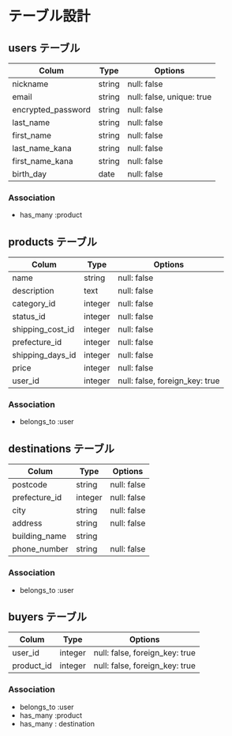 # テーブル設計

## users テーブル

| Colum              | Type   | Options                   |
| ------------------ | ------ | ------------------------- |
| nickname           | string | null: false               |
| email              | string | null: false, unique: true |
| encrypted_password | string | null: false               |
| last_name          | string | null: false               |
| first_name         | string | null: false               |
| last_name_kana     | string | null: false               |
| first_name_kana    | string | null: false               |
| birth_day          | date   | null: false               |

### Association

- has_many :product





## products テーブル

| Colum            | Type    | Options                        |
| ---------------- | ------- | -----------                    |
| name             | string  | null: false                    |
| description      | text    | null: false                    |
| category_id      | integer | null: false                    |
| status_id        | integer | null: false                    |
| shipping_cost_id | integer | null: false                    |
| prefecture_id    | integer | null: false                    |
| shipping_days_id | integer | null: false                    |
| price            | integer | null: false                    |
| user_id          | integer | null: false, foreign_key: true | 

### Association

- belongs_to :user


## destinations テーブル

| Colum         | Type    | Options     |
| ------------- | ------- | ----------- |
| postcode      | string  | null: false |
| prefecture_id | integer | null: false |
| city          | string  | null: false |
| address       | string  | null: false |
| building_name | string  |             |
| phone_number  | string  | null: false |

### Association

- belongs_to :user

## buyers テーブル

| Colum         | Type    | Options                        |
| ------------- | ------- | ------------------------------ |
| user_id       | integer | null: false, foreign_key: true |
| product_id    | integer | null: false, foreign_key: true |

### Association

- belongs_to :user
- has_many :product
- has_many : destination